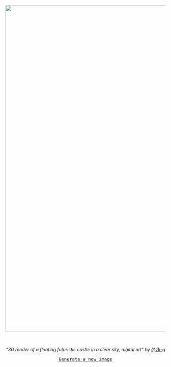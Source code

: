 
<div align="center">
  <a href="https://raw.githubusercontent.com/zk-g/zk-g/main/images/36.png"><img src="https://raw.githubusercontent.com/zk-g/zk-g/main/images/36.png" width="1024px"></a>
  <br>
  <br>
  <br>
  <p class="has-text-grey"><i>"3D render of a floating futuristic castle in a clear sky, digital art"</i> by <a href="https://github.com/zk-g" target="_blank">@zk-g</a></p>
  <p><samp><a href="https://github.com/zk-g/zk-g/issues/new/choose">Generate a new image</a></samp></p>
</div>
